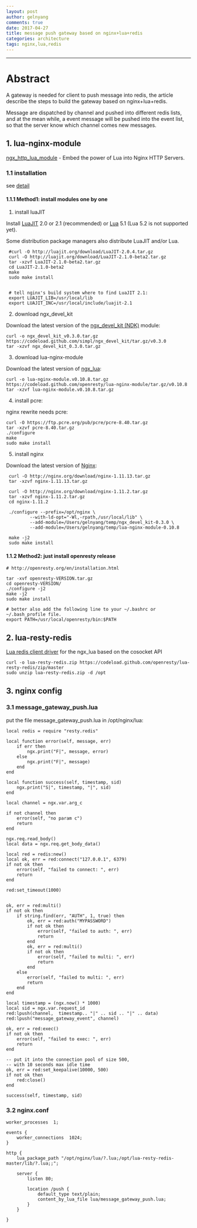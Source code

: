```yaml
---
layout: post
author: gelnyang
comments: true
date: 2017-04-27
title: message push gateway based on nginx+lua+redis
categories: architecture
tags: nginx,lua,redis
---
```

---

# Abstract

A gateway is needed for client to push message into redis, the article describe the steps 
to build the gateway based on nginx+lua+redis.

Message are dispatched by channel and pushed into different redis lists, 
and at the mean while, a event message will be pushed into the event list, 
so that the server know which channel comes new messages.

## 1. lua-nginx-module

[ngx_http_lua_module](https://github.com/openresty/lua-nginx-module) - Embed the power of Lua into Nginx HTTP Servers.



### 1.1 installation

see [detail](https://github.com/openresty/lua-nginx-module#installation)

#### 1.1.1 Method1: install modules one by one

1) install luaJIT

Install [LuaJIT](http://luajit.org/download.html) 2.0 or 2.1 (recommended) or [Lua](http://www.lua.org/) 5.1 (Lua 5.2 is not supported yet). 

Some distribution package managers also distribute LuaJIT and/or Lua.

```
 #curl -O http://luajit.org/download/LuaJIT-2.0.4.tar.gz
 curl -O http://luajit.org/download/LuaJIT-2.1.0-beta2.tar.gz
 tar -xzvf LuaJIT-2.1.0-beta2.tar.gz
 cd LuaJIT-2.1.0-beta2
 make
 sudo make install
 
 
 # tell nginx's build system where to find LuaJIT 2.1:
 export LUAJIT_LIB=/usr/local/lib
 export LUAJIT_INC=/usr/local/include/luajit-2.1
```

2) download ngx_devel_kit

Download the latest version of the [ngx_devel_kit (NDK)](https://github.com/simpl/ngx_devel_kit/tags) module: 
    
```
curl -o ngx_devel_kit_v0.3.0.tar.gz https://codeload.github.com/simpl/ngx_devel_kit/tar.gz/v0.3.0
tar -xzvf ngx_devel_kit_0.3.0.tar.gz

```

3) download lua-nginx-module

Download the latest version of [ngx_lua](https://github.com/openresty/lua-nginx-module/tags):  
    
```
curl -o lua-nginx-module.v0.10.8.tar.gz https://codeload.github.com/openresty/lua-nginx-module/tar.gz/v0.10.8
tar -xzvf lua-nginx-module.v0.10.8.tar.gz
```

4) install pcre:

nginx rewrite needs pcre:
```
curl -O https://ftp.pcre.org/pub/pcre/pcre-8.40.tar.gz
tar -xzvf pcre-8.40.tar.gz
./configure
make
sudo make install
```

5) install nginx

Download the latest version of [Nginx](http://nginx.org/): 
    
```
 curl -O http://nginx.org/download/nginx-1.11.13.tar.gz
 tar -xzvf nginx-1.11.13.tar.gz
 
 curl -O http://nginx.org/download/nginx-1.11.2.tar.gz
 tar -xzvf nginx-1.11.2.tar.gz
 cd nginx-1.11.2

 ./configure --prefix=/opt/nginx \
         --with-ld-opt="-Wl,-rpath,/usr/local/lib" \
         --add-module=/Users/gelnyang/temp/ngx_devel_kit-0.3.0 \
         --add-module=/Users/gelnyang/temp/lua-nginx-module-0.10.8

 make -j2
 sudo make install

```


#### 1.1.2 Method2: just install openresty release

```
# http://openresty.org/en/installation.html

tar -xvf openresty-VERSION.tar.gz
cd openresty-VERSION/
./configure -j2
make -j2
sudo make install

# better also add the following line to your ~/.bashrc or ~/.bash_profile file.
export PATH=/usr/local/openresty/bin:$PATH

```


## 2. lua-resty-redis

[Lua redis client driver](https://github.com/openresty/lua-resty-redis#redis-transactions) for the ngx_lua based on the cosocket API


```
curl -o lua-resty-redis.zip https://codeload.github.com/openresty/lua-resty-redis/zip/master
sudo unzip lua-resty-redis.zip -d /opt
```


## 3. nginx config

### 3.1 message_gateway_push.lua

put the file message_gateway_push.lua in /opt/nginx/lua:

```
local redis = require "resty.redis"

local function error(self, message, err)
    if err then
        ngx.print("F|", message, error)
    else
        ngx.print("F|", message)
    end
end

local function success(self, timestamp, sid)
    ngx.print("S|", timestamp, "|", sid)
end

local channel = ngx.var.arg_c

if not channel then
    error(self, "no param c")
    return
end

ngx.req.read_body()
local data = ngx.req.get_body_data()

local red = redis:new()
local ok, err = red:connect("127.0.0.1", 6379)
if not ok then
    error(self, "failed to connect: ", err)
    return
end

red:set_timeout(1000)


ok, err = red:multi()
if not ok then
    if string.find(err, "AUTH", 1, true) then
        ok, err = red:auth("MYPASSWORD")
        if not ok then
            error(self, "failed to auth: ", err)
            return
        end
        ok, err = red:multi()
        if not ok then
            error(self, "failed to multi: ", err)
            return
        end
    else
        error(self, "failed to multi: ", err)
        return  
    end
end

local timestamp = (ngx.now() * 1000)
local sid = ngx.var.request_id
red:lpush(channel,  timestamp.. "|" .. sid .. "|" .. data)
red:lpush("message_gateway_event", channel)

ok, err = red:exec()
if not ok then
    error(self, "failed to exec: ", err)
    return
end

-- put it into the connection pool of size 500,
-- with 10 seconds max idle time
ok, err = red:set_keepalive(10000, 500)
if not ok then
    red:close()
end

success(self, timestamp, sid)

```

### 3.2 nginx.conf
```
worker_processes  1;

events {
    worker_connections  1024;
}

http {
    lua_package_path "/opt/nginx/lua/?.lua;/opt/lua-resty-redis-master/lib/?.lua;;";

    server {
        listen 80;

    	location /push {
            default_type text/plain;
            content_by_lua_file lua/message_gateway_push.lua;
    	}
    }

}
```




